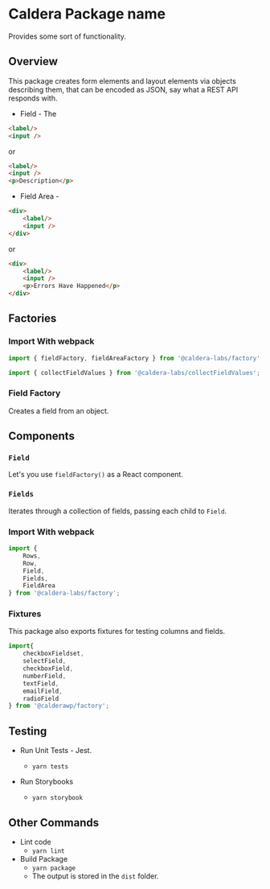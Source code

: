 # Caldera Package name

Provides some sort of functionality.

## Overview 

This package creates form elements and layout elements via objects describing them, that can be encoded as JSON, say what a REST API responds with.

* Field - The 
```html
<label/>
<input />
```

or 

```html
<label/>
<input />
<p>Description</p>

```

* Field Area - 
```html
<div>
    <label/>
    <input />
</div>
```

or

```html
<div>
    <label/>
    <input />
    <p>Errors Have Happened</p>
</div>
```
##  Factories


### Import With webpack
```js
import { fieldFactory, fieldAreaFactory } from '@caldera-labs/factory';

import { collectFieldValues } from '@caldera-labs/collectFieldValues';

```

### Field Factory
Creates a field from an object.



## Components

### `Field`
Let's you use `fieldFactory()` as a React component.

### `Fields`
Iterates through a collection of fields, passing each child to `Field`.


### Import With webpack
```js
import { 
	Rows,
	Row, 
	Field,
	Fields,
	FieldArea
} from '@caldera-labs/factory';

```

### Fixtures
This package also exports fixtures for testing columns and fields.

```js
import{
	checkboxFieldset,
	selectField,
	checkboxField,
	numberField,
	textField,
	emailField,
	radioField
} from '@calderawp/factory';
```


## Testing

* Run Unit Tests - Jest.
    - `yarn tests`

* Run Storybooks
    - `yarn storybook`

## Other Commands
* Lint code
    - `yarn lint`
* Build Package
    - `yarn package`
    - The output is stored in the `dist` folder.


